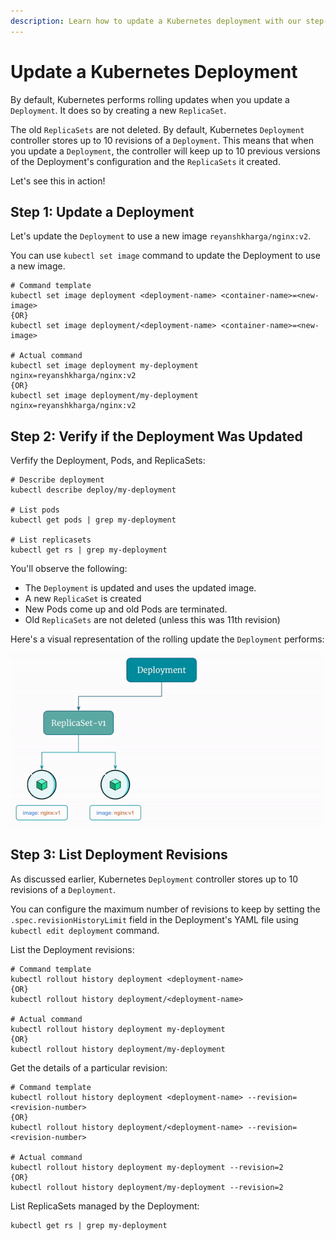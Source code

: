 ```yaml
---
description: Learn how to update a Kubernetes deployment with our step-by-step guide. Master the process of making changes to your application deployments.
---
```


# Update a Kubernetes Deployment

By default, Kubernetes performs rolling updates when you update a `Deployment`. It does so by creating a new `ReplicaSet`.

The old `ReplicaSets` are not deleted. By default, Kubernetes `Deployment` controller stores up to 10 revisions of a `Deployment`. This means that when you update a `Deployment`, the controller will keep up to 10 previous versions of the Deployment's configuration and the `ReplicaSets` it created.

Let's see this in action!


## Step 1: Update a Deployment

Let's update the `Deployment` to use a new image `reyanshkharga/nginx:v2`.

You can use `kubectl set image` command to update the Deployment to use a new image.

```
# Command template
kubectl set image deployment <deployment-name> <container-name>=<new-image>
{OR}
kubectl set image deployment/<deployment-name> <container-name>=<new-image>

# Actual command
kubectl set image deployment my-deployment nginx=reyanshkharga/nginx:v2
{OR}
kubectl set image deployment/my-deployment nginx=reyanshkharga/nginx:v2
```

## Step 2: Verify if the Deployment Was Updated

Verfify the Deployment, Pods, and ReplicaSets:

```
# Describe deployment
kubectl describe deploy/my-deployment

# List pods
kubectl get pods | grep my-deployment

# List replicasets
kubectl get rs | grep my-deployment
```

You'll observe the following:

- The `Deployment` is updated and uses the updated image.
- A new `ReplicaSet` is created
- New Pods come up and old Pods are terminated.
- Old `ReplicaSets` are not deleted (unless this was 11th revision)


Here's a visual representation of the rolling update the `Deployment` performs:

<p align="left">
    <img src="../../../../assets/eks-course-images/deployment/rolling-update-using-deployment.gif" alt="Rolling Update Using Deployment" loading="lazy" width="500" />
</p>


## Step 3: List Deployment Revisions

As discussed earlier, Kubernetes `Deployment` controller stores up to 10 revisions of a `Deployment`.

You can configure the maximum number of revisions to keep by setting the `.spec.revisionHistoryLimit` field in the Deployment's YAML file using `kubectl edit deployment` command.

List the Deployment revisions:

```
# Command template
kubectl rollout history deployment <deployment-name>
{OR}
kubectl rollout history deployment/<deployment-name>

# Actual command
kubectl rollout history deployment my-deployment
{OR}
kubectl rollout history deployment/my-deployment
```

Get the details of a particular revision:

```
# Command template
kubectl rollout history deployment <deployment-name> --revision=<revision-number>
{OR}
kubectl rollout history deployment/<deployment-name> --revision=<revision-number>

# Actual command
kubectl rollout history deployment my-deployment --revision=2
{OR}
kubectl rollout history deployment/my-deployment --revision=2
```

List ReplicaSets managed by the Deployment:

```
kubectl get rs | grep my-deployment
```